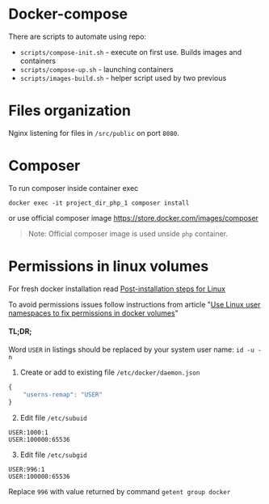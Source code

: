 Docker-compose
==============

There are scripts to automate using repo:

* `scripts/compose-init.sh` - execute on first use. Builds images and containers
* `scripts/compose-up.sh` - launching containers
* `scripts/images-build.sh` - helper script used by two previous

Files organization
==================

Nginx listening for files in `/src/public` on port `8080`.

Composer
========

To run composer inside container exec

```
docker exec -it project_dir_php_1 composer install
```

or use official composer image https://store.docker.com/images/composer

> Note: Official composer image is used unside `php` container.

Permissions in linux volumes
===========================

For fresh docker installation read [Post-installation steps for Linux](https://docs.docker.com/install/linux/linux-postinstall/)

To avoid permissions issues follow instructions from article 
"[Use Linux user namespaces to fix permissions in docker volumes](https://www.jujens.eu/posts/en/2017/Jul/02/docker-userns-remap/)"

#### TL;DR;

Word `USER` in listings should be replaced by your system user name: `id -u -n`


1. Create or add to existing file `/etc/docker/daemon.json`

```javascript
{
    "userns-remap": "USER"
}
```

2. Edit file `/etc/subuid`

```
USER:1000:1
USER:100000:65536
```


3. Edit file `/etc/subgid`

```
USER:996:1
USER:100000:65536
```

Replace `996` with value returned by command `getent group docker` 

